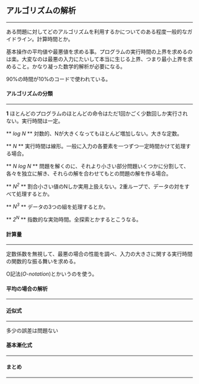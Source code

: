 ## アルゴリズムの解析
---

ある問題に対してどのアルゴリズムを利用するかについてのある程度一般的なガイドライン。計算時間とか。

基本操作の平均値や最悪値を求める事。プログラムの実行時間の上界を求めるのは楽。大変なのは最悪の入力にたいして本当に生じる上界、つまり最小上界を求めること。かなり凝った数学的解析が必要になる。

90%の時間が10%のコードで使われている。

#### アルゴリズムの分類
---

**1** ほとんどのプログラムのほとんどの命令はただ1回かごく少数回しか実行されない。実行時間は一定。

** *log N* ** 対数的、Nが大きくなってもほとんど増加しない。大きな定数。

** *N* **  実行時間は線形。一般に入力の各要素を一つずつ一定時間かけて処理する場合。

** *N log N* ** 問題を解くのに、それより小さい部分問題いくつかに分割して、各々を独立に解き、それらの解を合わせてもとの問題の解を作る場合。

** *N<sup>2</sup>* ** 割合小さい値のNしか実用上扱えない。2重ループで、データの対をすべて処理するとか。

** *N<sup>3</sup>* ** データの3つの組を処理するとか。

** *2<sup>N</sup>* ** 指数的な実効時間。全探索とかするとこうなる。

#### 計算量
---

定数係数を無視して、最悪の場合の性能を調べ、入力の大きさに関する実行時間の関数的な振る舞いを求める。

O記法(*O-notation*)とかいうのを使う。

#### 平均の場合の解析
---


#### 近似式
---

多少の誤差は問題ない

#### 基本漸化式
---

#### まとめ
---


